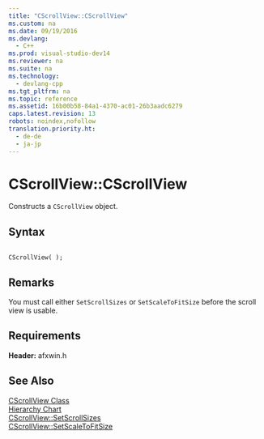 ```yaml
---
title: "CScrollView::CScrollView"
ms.custom: na
ms.date: 09/19/2016
ms.devlang: 
  - C++
ms.prod: visual-studio-dev14
ms.reviewer: na
ms.suite: na
ms.technology: 
  - devlang-cpp
ms.tgt_pltfrm: na
ms.topic: reference
ms.assetid: 16b00b58-84a1-4370-ac01-26b3aadc6279
caps.latest.revision: 13
robots: noindex,nofollow
translation.priority.ht: 
  - de-de
  - ja-jp
---
```

# CScrollView::CScrollView
Constructs a `CScrollView` object.  
  
## Syntax  
  
```  
  
CScrollView( );  
```  
  
## Remarks  
 You must call either `SetScrollSizes` or `SetScaleToFitSize` before the scroll view is usable.  
  
## Requirements  
 **Header:** afxwin.h  
  
## See Also  
 [CScrollView Class](../vs140/CScrollView-Class.md)   
 [Hierarchy Chart](../vs140/Hierarchy-Chart.md)   
 [CScrollView::SetScrollSizes](../vs140/CScrollView--SetScrollSizes.md)   
 [CScrollView::SetScaleToFitSize](../vs140/CScrollView--SetScaleToFitSize.md)